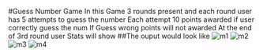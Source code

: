 #Guess Number Game
In this Game 3 rounds present and each round user has 5 attempts to guess the number
Each attempt 10 points awarded if user correctly guess the num
If Guess wrong points will not awarded
At the end of 3rd round user Stats will show
##The ouput would look like
![m1](https://user-images.githubusercontent.com/49686979/114653365-53b79380-9d01-11eb-8db9-248888f43590.png)
![m2](https://user-images.githubusercontent.com/49686979/114653371-5619ed80-9d01-11eb-9157-2a5e3adb444b.png)
![m3](https://user-images.githubusercontent.com/49686979/114653374-57e3b100-9d01-11eb-82ed-a9b58e60cf0e.png)
![m4](https://user-images.githubusercontent.com/49686979/114653378-59ad7480-9d01-11eb-927a-14fb06bf7d31.png)